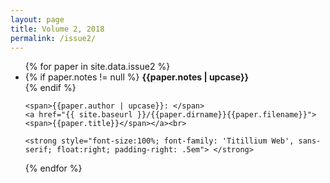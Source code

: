 ```yaml
---
layout: page
title: Volume 2, 2018
permalink: /issue2/
---
```


<ul id="archive">
{% for paper in site.data.issue2 %}
  <li class="archiveposturl">
    <!-- <span><a href="{{ site.baseurl }}/{{ issue.title }}">{{issue.title}}</a></span><br> -->
    {% if paper.notes != null %}
      <span class = "postlower"><b>{{paper.notes | upcase}}</b></span><br>
    {% endif %}
   
    <span>{{paper.author | upcase}}: </span>
    <a href="{{ site.baseurl }}/{{paper.dirname}}{{paper.filename}}">
    <span>{{paper.title}}</span></a><br>
   
    <strong style="font-size:100%; font-family: 'Titillium Web', sans-serif; float:right; padding-right: .5em"> </strong>
  </li>
{% endfor %}
</ul>
